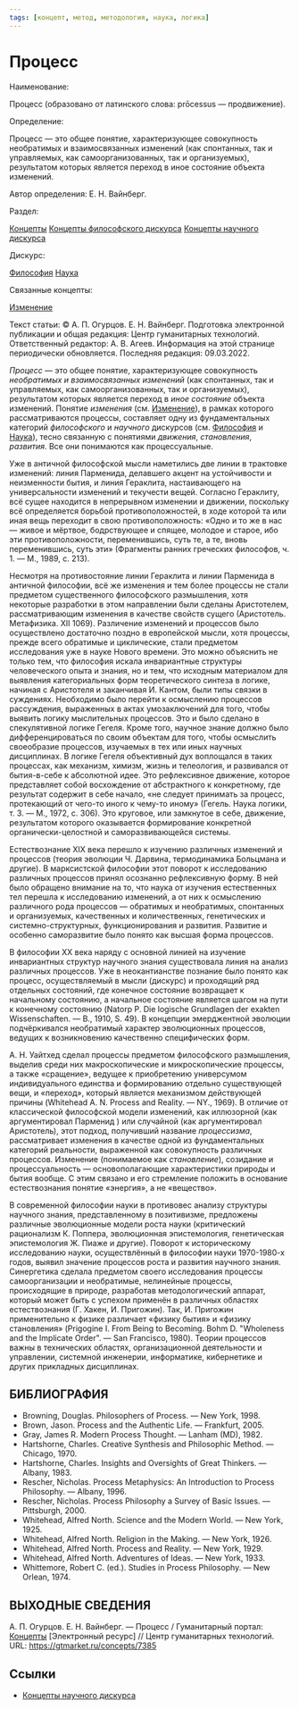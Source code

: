 ```yaml
---
tags: [концепт, метод, методология, наука, логика]
---
```

# Процесс

Наименование:

Процесс (образовано от латинского слова: prōcessus — продвижение).

Определение:

Процесс — это общее понятие, характеризующее совокупность необратимых и взаимосвязанных изменений (как спонтанных, так и управляемых, как самоорганизованных, так и организуемых), результатом которых является переход в иное состояние объекта изменений.

Автор определения: Е. Н. Вайнберг.

Раздел:

[Концепты](https://gtmarket.ru/concepts/)  [Концепты философского дискурса](https://gtmarket.ru/concepts/philosophical-concepts) [Концепты научного дискурса](https://gtmarket.ru/concepts/scientific-concepts)

Дискурс:

[Философия](https://gtmarket.ru/concepts/6862) [Наука](https://gtmarket.ru/concepts/6860)

Связанные концепты:

[Изменение](https://gtmarket.ru/concepts/7384)

Текст статьи: © А. П. Огурцов. Е. Н. Вайнберг. Подготовка электронной публикации и общая редакция: Центр гуманитарных технологий. Ответственный редактор: А. В. Агеев. Информация на этой странице периодически обновляется. Последняя редакция: 09.03.2022.

_Процесс_ — это общее понятие, характеризующее совокупность _необратимых и взаимосвязанных изменений_ (как спонтанных, так и управляемых, как самоорганизованных, так и организуемых), результатом которых является переход в _иное состояние_ объекта изменений. Понятие _изменения_ (см. [Изменение](https://gtmarket.ru/concepts/7384)), в рамках которого рассматриваются процессы, составляет одну из фундаментальных категорий _философского_ и _научного_ дискурсов (см. [Философия](https://gtmarket.ru/concepts/6862) и [Наука](https://gtmarket.ru/concepts/6860)), тесно связанную с понятиями _движения_, _становления_, _развития_. Все они понимаются как процессуальные.

Уже в античной философской мысли наметились две линии в трактовке изменений: линия Парменида, делавшего акцент на устойчивости и неизменности бытия, и линия Гераклита, настаивающего на универсальности изменений и текучести вещей. Согласно Гераклиту, всё сущее находится в непрерывном изменении и движении, поскольку всё определяется борьбой противоположностей, в ходе которой та или иная вещь переходит в свою противоположность: «Одно и то же в нас — живое и мёртвое, бодрствующее и спящее, молодое и старое, ибо эти противоположности, переменившись, суть те, а те, вновь переменившись, суть эти» (Фрагменты ранних греческих философов, ч. 1. — М., 1989, с. 213).

Несмотря на противостояние линии Гераклита и линии Парменида в античной философии, всё же изменения и тем более процессы не стали предметом существенного философского размышления, хотя некоторые разработки в этом направлении были сделаны Аристотелем, рассматривающим изменения в качестве свойств сущего (Аристотель. Метафизика. XII 1069). Различение изменений и процессов было осуществлено достаточно поздно в европейской мысли, хотя процессы, прежде всего обратимые и циклические, стали предметом исследования уже в науке Нового времени. Это можно объяснить не только тем, что философия искала инвариантные структуры человеческого опыта и знания, но и тем, что исходным материалом для выявления категориальных форм теоретического синтеза в логике, начиная с Аристотеля и заканчивая И. Кантом, были типы связки в суждениях. Необходимо было перейти к осмыслению процессов рассуждения, выраженных в актах умозаключений для того, чтобы выявить логику мыслительных процессов. Это и было сделано в спекулятивной логике Гегеля. Кроме того, научное знание должно было дифференцироваться по своим объектам для того, чтобы осмыслить своеобразие процессов, изучаемых в тех или иных научных дисциплинах. В логике Гегеля объективный дух воплощался в таких процессах, как механизм, химизм, жизнь и телеология, и развивался от бытия-в-себе к абсолютной идее. Это рефлексивное движение, которое представляет собой восхождение от абстрактного к конкретному, где результат содержит в себе начало, «не следует принимать за процесс, протекающий от чего-то иного к чему-то иному» (Гегель. Наука логики, т. 3. — М., 1972, с. 306). Это круговое, или замкнутое в себе, движение, результатом которого оказывается формирование конкретной органически-целостной и саморазвивающейся системы.

Естествознание XIX века перешло к изучению различных изменений и процессов (теория эволюции Ч. Дарвина, термодинамика Больцмана и другие). В марксистской философии этот поворот к исследованию различных процессов принял осознанно рефлексивную форму. В ней было обращено внимание на то, что наука от изучения естественных тел перешла к исследованию изменений, а от них к осмыслению различного рода процессов — обратимых и необратимых, спонтанных и организуемых, качественных и количественных, генетических и системно-структурных, функционирования и развития. Развитие и особенно саморазвитие было понято как высшая форма процессов.

В философии XX века наряду с основной линией на изучение инвариантных структур научного знания существовала линия на анализ различных процессов. Уже в неокантианстве познание было понято как процесс, осуществляемый в мысли (дискурс) и проходящий ряд отдельных состояний, где конечное состояние возвращает к начальному состоянию, а начальное состояние является шагом на пути к конечному состоянию (Natorp P. Die logische Grundlagen der exakten Wissenschaften. — В., 1910, S. 49). В концепции эмерджентной эволюции подчёркивался необратимый характер эволюционных процессов, ведущих к возникновению качественно специфических форм.

А. Н. Уайтхед сделал процессы предметом философского размышления, выделив среди них макроскопические и микроскопические процессы, а также «сращение», ведущее к приобретению универсумом индивидуального единства и формированию отдельно существующей вещи, и «переход», который является механизмом действующей причины (Whitehead А. N. Process and Reality. — NY., 1969). В отличие от классической философской модели изменений, как иллюзорной (как аргументировал Парменид ) или случайной (как аргументировал Аристотель), этот подход, получивший название _процессизма_, рассматривает изменения в качестве одной из фундаментальных категорий реальности, выраженной как совокупность различных процессов. Изменение (понимаемое как _становление_), созидание и процессуальность — основополагающие характеристики природы и бытия вообще. С этим связано и его стремление положить в основание естествознания понятие «энергия», а не «вещество».

В современной философии науки в противовес анализу структуры научного знания, представленному в позитивизме, предложены различные эволюционные модели роста науки (критический рационализм К. Поппера, эволюционная эпистемология, генетическая эпистемология Ж. Пиаже и другие). Поворот к историческому исследованию науки, осуществлённый в философии науки 1970-1980-х годов, выявил значение процессов роста и развития научного знания. Синергетика сделала предметом своего исследования процессы самоорганизации и необратимые, нелинейные процессы, происходящие в природе, разработав методологический аппарат, который может быть с успехом применён в различных областях естествознания (Г. Хакен, И. Пригожин). Так, И. Пригожин применительно к физике различает «физику бытия» и «физику становления» (Prigogine I. From Being to Becoming. Bohm D. "Wholeness and the Implicate Order". — San Francisco, 1980). Теории процессов важны в технических областях, организационной деятельности и управлении, системной инженерии, информатике, кибернетике и других прикладных дисциплинах.

## БИБЛИОГРАФИЯ

- Browning, Douglas. Philosophers of Process. — New York, 1998.
- Brown, Jason. Process and the Authentic Life. — Frankfurt, 2005.
- Gray, James R. Modern Process Thought. — Lanham (MD), 1982.
- Hartshorne, Charles. Creative Synthesis and Philosophic Method. — Chicago, 1970.
- Hartshorne, Charles. Insights and Oversights of Great Thinkers. — Albany, 1983.
- Rescher, Nicholas. Process Metaphysics: An Introduction to Process Philosophy. — Albany, 1996.
- Rescher, Nicholas. Process Philosophy a Survey of Basic Issues. — Pittsburgh, 2000.
- Whitehead, Alfred North. Science and the Modern World. — New York, 1925.
- Whitehead, Alfred North. Religion in the Making. — New York, 1926.
- Whitehead, Alfred North. Process and Reality. — New York, 1929.
- Whitehead, Alfred North. Adventures of Ideas. — New York, 1933.
- Whittemore, Robert C. (ed.). Studies in Process Philosophy. — New Orlean, 1974.

## ВЫХОДНЫЕ СВЕДЕНИЯ

А. П. Огурцов. Е. Н. Вайнберг. — Процесс / Гуманитарный портал: [Концепты](https://gtmarket.ru/concepts/) [Электронный ресурс] // Центр гуманитарных технологий. URL: <https://gtmarket.ru/concepts/7385>

## Ссылки

- [Концепты научного дискурса](Концепты%20научного%20дискурса.md)
